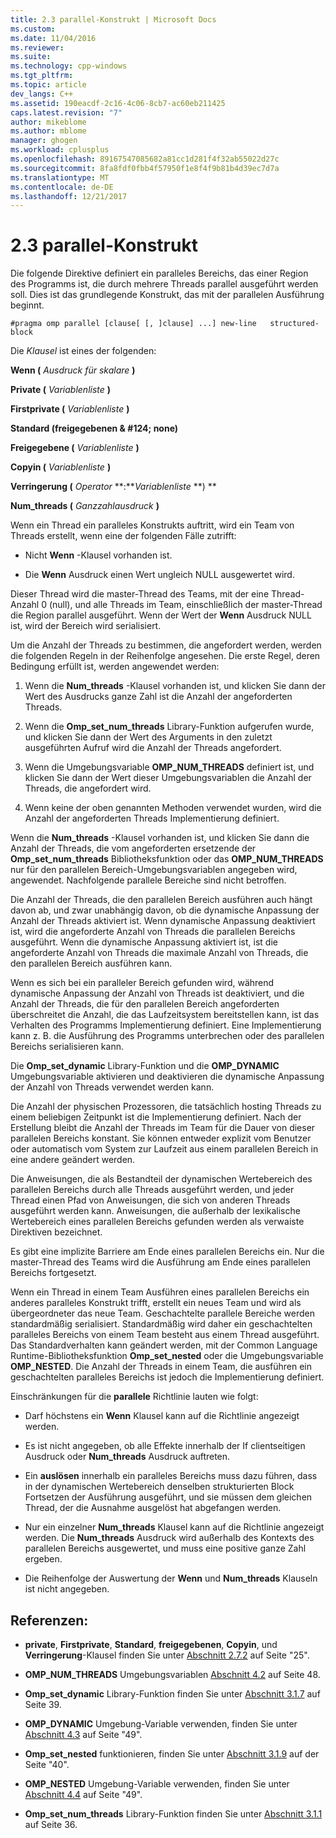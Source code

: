 ```yaml
---
title: 2.3 parallel-Konstrukt | Microsoft Docs
ms.custom: 
ms.date: 11/04/2016
ms.reviewer: 
ms.suite: 
ms.technology: cpp-windows
ms.tgt_pltfrm: 
ms.topic: article
dev_langs: C++
ms.assetid: 190eacdf-2c16-4c06-8cb7-ac60eb211425
caps.latest.revision: "7"
author: mikeblome
ms.author: mblome
manager: ghogen
ms.workload: cplusplus
ms.openlocfilehash: 89167547085682a81cc1d281f4f32ab55022d27c
ms.sourcegitcommit: 8fa8fdf0fbb4f57950f1e8f4f9b81b4d39ec7d7a
ms.translationtype: MT
ms.contentlocale: de-DE
ms.lasthandoff: 12/21/2017
---
```

# <a name="23-parallel-construct"></a>2.3 parallel-Konstrukt
Die folgende Direktive definiert ein paralleles Bereichs, das einer Region des Programms ist, die durch mehrere Threads parallel ausgeführt werden soll. Dies ist das grundlegende Konstrukt, das mit der parallelen Ausführung beginnt.  
  
```  
#pragma omp parallel [clause[ [, ]clause] ...] new-line   structured-block  
```  
  
 Die *Klausel* ist eines der folgenden:  
  
 **Wenn (** *Ausdruck für skalare* **)**  
  
 **Private (** *Variablenliste* **)**  
  
 **Firstprivate (** *Variablenliste* **)**  
  
 **Standard (freigegebenen & #124; none)**  
  
 **Freigegebene (** *Variablenliste* **)**  
  
 **Copyin (** *Variablenliste* **)**  
  
 **Verringerung (** *Operator* **:***Variablenliste* **)  **  
  
 **Num_threads (** *Ganzzahlausdruck* **)**  
  
 Wenn ein Thread ein paralleles Konstrukts auftritt, wird ein Team von Threads erstellt, wenn eine der folgenden Fälle zutrifft:  
  
-   Nicht **Wenn** -Klausel vorhanden ist.  
  
-   Die **Wenn** Ausdruck einen Wert ungleich NULL ausgewertet wird.  
  
 Dieser Thread wird die master-Thread des Teams, mit der eine Thread-Anzahl 0 (null), und alle Threads im Team, einschließlich der master-Thread die Region parallel ausgeführt. Wenn der Wert der **Wenn** Ausdruck NULL ist, wird der Bereich wird serialisiert.  
  
 Um die Anzahl der Threads zu bestimmen, die angefordert werden, werden die folgenden Regeln in der Reihenfolge angesehen. Die erste Regel, deren Bedingung erfüllt ist, werden angewendet werden:  
  
1.  Wenn die **Num_threads** -Klausel vorhanden ist, und klicken Sie dann der Wert des Ausdrucks ganze Zahl ist die Anzahl der angeforderten Threads.  
  
2.  Wenn die **Omp_set_num_threads** Library-Funktion aufgerufen wurde, und klicken Sie dann der Wert des Arguments in den zuletzt ausgeführten Aufruf wird die Anzahl der Threads angefordert.  
  
3.  Wenn die Umgebungsvariable **OMP_NUM_THREADS** definiert ist, und klicken Sie dann der Wert dieser Umgebungsvariablen die Anzahl der Threads, die angefordert wird.  
  
4.  Wenn keine der oben genannten Methoden verwendet wurden, wird die Anzahl der angeforderten Threads Implementierung definiert.  
  
 Wenn die **Num_threads** -Klausel vorhanden ist, und klicken Sie dann die Anzahl der Threads, die vom angeforderten ersetzende der **Omp_set_num_threads** Bibliotheksfunktion oder das **OMP_NUM_THREADS** nur für den parallelen Bereich-Umgebungsvariablen angegeben wird, angewendet. Nachfolgende parallele Bereiche sind nicht betroffen.  
  
 Die Anzahl der Threads, die den parallelen Bereich ausführen auch hängt davon ab, und zwar unabhängig davon, ob die dynamische Anpassung der Anzahl der Threads aktiviert ist. Wenn dynamische Anpassung deaktiviert ist, wird die angeforderte Anzahl von Threads die parallelen Bereichs ausgeführt. Wenn die dynamische Anpassung aktiviert ist, ist die angeforderte Anzahl von Threads die maximale Anzahl von Threads, die den parallelen Bereich ausführen kann.  
  
 Wenn es sich bei ein paralleler Bereich gefunden wird, während dynamische Anpassung der Anzahl von Threads ist deaktiviert, und die Anzahl der Threads, die für den parallelen Bereich angeforderten überschreitet die Anzahl, die das Laufzeitsystem bereitstellen kann, ist das Verhalten des Programms Implementierung definiert. Eine Implementierung kann z. B. die Ausführung des Programms unterbrechen oder des parallelen Bereichs serialisieren kann.  
  
 Die **Omp_set_dynamic** Library-Funktion und die **OMP_DYNAMIC** Umgebungsvariable aktivieren und deaktivieren die dynamische Anpassung der Anzahl von Threads verwendet werden kann.  
  
 Die Anzahl der physischen Prozessoren, die tatsächlich hosting Threads zu einem beliebigen Zeitpunkt ist die Implementierung definiert. Nach der Erstellung bleibt die Anzahl der Threads im Team für die Dauer von dieser parallelen Bereichs konstant. Sie können entweder explizit vom Benutzer oder automatisch vom System zur Laufzeit aus einem parallelen Bereich in eine andere geändert werden.  
  
 Die Anweisungen, die als Bestandteil der dynamischen Wertebereich des parallelen Bereichs durch alle Threads ausgeführt werden, und jeder Thread einen Pfad von Anweisungen, die sich von anderen Threads ausgeführt werden kann. Anweisungen, die außerhalb der lexikalische Wertebereich eines parallelen Bereichs gefunden werden als verwaiste Direktiven bezeichnet.  
  
 Es gibt eine implizite Barriere am Ende eines parallelen Bereichs ein. Nur die master-Thread des Teams wird die Ausführung am Ende eines parallelen Bereichs fortgesetzt.  
  
 Wenn ein Thread in einem Team Ausführen eines parallelen Bereichs ein anderes paralleles Konstrukt trifft, erstellt ein neues Team und wird als übergeordneter das neue Team. Geschachtelte parallele Bereiche werden standardmäßig serialisiert. Standardmäßig wird daher ein geschachtelten paralleles Bereichs von einem Team besteht aus einem Thread ausgeführt. Das Standardverhalten kann geändert werden, mit der Common Language Runtime-Bibliotheksfunktion **Omp_set_nested** oder die Umgebungsvariable **OMP_NESTED**. Die Anzahl der Threads in einem Team, die ausführen ein geschachtelten paralleles Bereichs ist jedoch die Implementierung definiert.  
  
 Einschränkungen für die **parallele** Richtlinie lauten wie folgt:  
  
-   Darf höchstens ein **Wenn** Klausel kann auf die Richtlinie angezeigt werden.  
  
-   Es ist nicht angegeben, ob alle Effekte innerhalb der If clientseitigen Ausdruck oder **Num_threads** Ausdruck auftreten.  
  
-   Ein **auslösen** innerhalb ein paralleles Bereichs muss dazu führen, dass in der dynamischen Wertebereich denselben strukturierten Block Fortsetzen der Ausführung ausgeführt, und sie müssen dem gleichen Thread, der die Ausnahme ausgelöst hat abgefangen werden.  
  
-   Nur ein einzelner **Num_threads** Klausel kann auf die Richtlinie angezeigt werden. Die **Num_threads** Ausdruck wird außerhalb des Kontexts des parallelen Bereichs ausgewertet, und muss eine positive ganze Zahl ergeben.  
  
-   Die Reihenfolge der Auswertung der **Wenn** und **Num_threads** Klauseln ist nicht angegeben.  
  
## <a name="cross-references"></a>Referenzen:  
  
-   **private**, **Firstprivate**, **Standard**, **freigegebenen**, **Copyin**, und **Verringerung**-Klausel finden Sie unter [Abschnitt 2.7.2](../../parallel/openmp/2-7-2-data-sharing-attribute-clauses.md) auf Seite "25".  
  
-   **OMP_NUM_THREADS** Umgebungsvariablen [Abschnitt 4.2](../../parallel/openmp/4-2-omp-num-threads.md) auf Seite 48.  
  
-   **Omp_set_dynamic** Library-Funktion finden Sie unter [Abschnitt 3.1.7](../../parallel/openmp/3-1-7-omp-set-dynamic-function.md) auf Seite 39.  
  
-   **OMP_DYNAMIC** Umgebung-Variable verwenden, finden Sie unter [Abschnitt 4.3](../../parallel/openmp/4-3-omp-dynamic.md) auf Seite "49".  
  
-   **Omp_set_nested** funktionieren, finden Sie unter [Abschnitt 3.1.9](../../parallel/openmp/3-1-9-omp-set-nested-function.md) auf der Seite "40".  
  
-   **OMP_NESTED** Umgebung-Variable verwenden, finden Sie unter [Abschnitt 4.4](../../parallel/openmp/4-4-omp-nested.md) auf Seite "49".  
  
-   **Omp_set_num_threads** Library-Funktion finden Sie unter [Abschnitt 3.1.1](../../parallel/openmp/3-1-1-omp-set-num-threads-function.md) auf Seite 36.